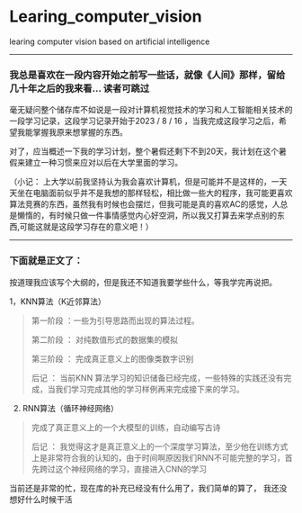 # Learing_computer_vision
learing computer vision based on artificial intelligence 
***
### 我总是喜欢在一段内容开始之前写一些话，就像《人间》那样，留给几十年之后的我来看... 读者可跳过
  毫无疑问整个储存库不如说是一段对计算机视觉技术的学习和人工智能相关技术的一段学习记录，这段学习记录开始于2023 / 8 / 16 ，当我完成这段学习之后，希望我能掌握我原来想掌握的东西。

对了，应当概述一下我的学习计划，整个暑假还剩下不到20天，我计划在这个暑假来建立一种习惯来应对以后在大学里面的学习。

（小记： 上大学以前我坚持认为我会喜欢计算机，但是可能并不是这样的，一天天坐在电脑面前似乎并不是我想的那样轻松，相比做一些大的程序，我可能更喜欢算法竞赛的东西，虽然我有时候也会摆烂，但我可能是真的喜欢AC的感觉，人总是懒惰的，有时候只做一件事情感觉内心好空洞，所以我又打算去来学点别的东西,可能这就是这段学习存在的意义吧！）

***
### 下面就是正文了：
按道理我应该写个大纲的，但是我还不知道我要学些什么，等我学完再说把。

1，KNN算法（K近邻算法）
 
  >第一阶段 ：一些为引导思路而出现的算法过程。
> 
  >第二阶段 ： 对纯数值形式的数据集的模拟
>
  >第三阶段 ： 完成真正意义上的图像类数字识别
>
>
 >后记 ： 当前KNN 算法学习的知识储备已经完成，一些特殊的实践还没有完成，当我们学习完成其他的学习样例再来完成接下来的学习。

2. RNN算法（循环神经网络）

> 完成了真正意义上的一个大模型的训练，自动编写古诗
>
> 后记 ： 我觉得这才是真正意义上的一个深度学习算法，至少他在训练方式上是非常符合我的认知的，由于时间啊原因我们RNN不可能完整的学习，首先跨过这个神经网络的学习，直接进入CNN的学习

当前还是非常的忙，现在库的补充已经没有什么用了，我们简单的算了， 我还没想好什么时候干活
